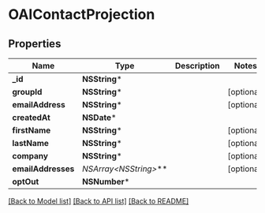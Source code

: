 # OAIContactProjection

## Properties
Name | Type | Description | Notes
------------ | ------------- | ------------- | -------------
**_id** | **NSString*** |  | 
**groupId** | **NSString*** |  | [optional] 
**emailAddress** | **NSString*** |  | [optional] 
**createdAt** | **NSDate*** |  | 
**firstName** | **NSString*** |  | [optional] 
**lastName** | **NSString*** |  | [optional] 
**company** | **NSString*** |  | [optional] 
**emailAddresses** | **NSArray&lt;NSString*&gt;*** |  | [optional] 
**optOut** | **NSNumber*** |  | 

[[Back to Model list]](../README#documentation-for-models) [[Back to API list]](../README#documentation-for-api-endpoints) [[Back to README]](../README)


